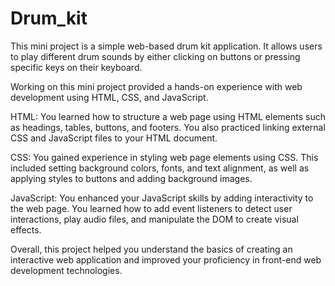 # Drum_kit

This mini project is a simple web-based drum kit application. It allows users to play different drum sounds by either clicking on buttons or pressing specific keys on their keyboard.

Working on this mini project provided a hands-on experience with web development using HTML, CSS, and JavaScript.

HTML: You learned how to structure a web page using HTML elements such as headings, tables, buttons, and footers. You also practiced linking external CSS and JavaScript files to your HTML document.

CSS: You gained experience in styling web page elements using CSS. This included setting background colors, fonts, and text alignment, as well as applying styles to buttons and adding background images.

JavaScript: You enhanced your JavaScript skills by adding interactivity to the web page. You learned how to add event listeners to detect user interactions, play audio files, and manipulate the DOM to create visual effects.

Overall, this project helped you understand the basics of creating an interactive web application and improved your proficiency in front-end web development technologies.
